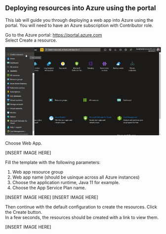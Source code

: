 ## Deploying resources into Azure using the portal

This lab will guide you through deploying a web app into Azure using the portal. You will need to have an Azure subscription with Contributor role.

Go to the Azure portal: https://portal.azure.com  
Select Create a resource.  

<img src="images\01-create-resource.png">

Choose Web App. 

[INSERT IMAGE HERE]

Fill the template with the following parameters:  
1) Web app resource group  
2) Web app name (should be usinque across all Azure instances)  
3) Choose the application runtime, Java 11 for example.  
4) Choose the App Service Plan name.  

[INSERT IMAGE HERE]
[INSERT IMAGE HERE]

Then continue with the default configuration to create the resources. Click the Create button.  
In a few seconds, the resources should be created with a link to view them.  

[INSERT IMAGE HERE]
